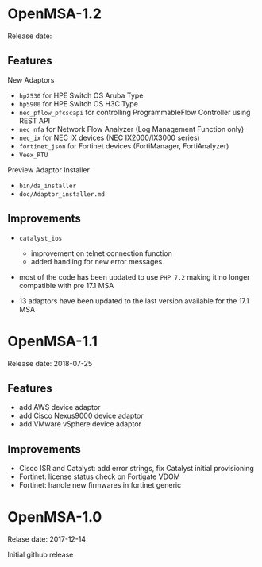 OpenMSA-1.2
===========

Release date:

Features
--------

New Adaptors

- `hp2530` for HPE Switch OS Aruba Type
- `hp5900` for HPE Switch OS H3C Type
- `nec_pflow_pfcscapi` for controlling ProgrammableFlow Controller using REST API
- `nec_nfa` for Network Flow Analyzer (Log Management Function only)
- `nec_ix` for NEC IX devices (NEC IX2000/IX3000 series)
- `fortinet_json` for Fortinet devices (FortiManager, FortiAnalyzer)
- `Veex_RTU`


Preview Adaptor Installer

- `bin/da_installer`
- `doc/Adaptor_installer.md`


Improvements
------------

- `catalyst_ios`
  - improvement on telnet connection function
  - added handling for new error messages

- most of the code has been updated to use `PHP 7.2`
  making it no longer compatible with pre 17.1 MSA

- 13 adaptors have been updated to the last version
  available for the 17.1 MSA


OpenMSA-1.1
===========

Release date: 2018-07-25

Features
--------

- add AWS device adaptor
- add Cisco Nexus9000 device adaptor
- add VMware vSphere device adaptor

Improvements
------------

- Cisco ISR and Catalyst: add error strings, fix Catalyst initial provisioning
- Fortinet: license status check on Fortigate VDOM
- Fortinet: handle new firmwares in fortinet generic


OpenMSA-1.0
===========

Relase date: 2017-12-14

Initial github release
